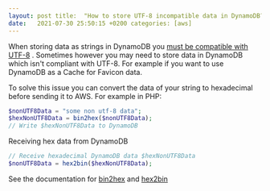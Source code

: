 ```yaml
---
layout: post title:  "How to store UTF-8 incompatible data in DynamoDB?"
date:   2021-07-30 25:50:15 +0200 categories: [aws]
---
```


When storing data as strings in DynamoDB
you [must be compatible with UTF-8](https://docs.aws.amazon.com/amazondynamodb/latest/developerguide/HowItWorks.NamingRulesDataTypes.html#HowItWorks.DataTypes.String)
. Sometimes however you may need to store data in DynamoDB which isn't compliant with UTF-8. For example if you want to
use DynamoDB as a Cache for Favicon data.

To solve this issue you can convert the data of your string to hexadecimal before sending it to AWS. For example in PHP:
```php
$nonUTF8Data = "some non utf-8 data";
$hexNonUTF8Data = bin2hex($nonUTF8Data);
// Write $hexNonUTF8Data to DynamoDB
```

Receiving hex data from DynamoDB
```php
// Receive hexadecimal DynamoDB data $hexNonUTF8Data
$nonUTF8Data = hex2bin($hexNonUTF8Data);
```

See the documentation for [bin2hex](https://www.php.net/manual/en/function.bin2hex.php) and [hex2bin](https://www.php.net/manual/en/function.hex2bin.php)
